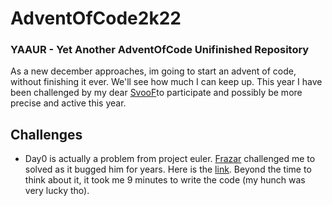 # AdventOfCode2k22

### YAAUR - Yet Another AdventOfCode Unifinished Repository

As a new december approaches, im going to start an advent of code, without finishing it ever.
We'll see how much I can keep up. This year I have been challenged by my dear [SvooF](https://github.com/SvevoF)to participate and possibly be more precise and active this year.

## Challenges
- Day0 is actually a problem from project euler. [Frazar]() challenged me to solved as it bugged him for years. Here is the [link](https://projecteuler.net/problem=67). Beyond the time to think about it, it took me 9 minutes to write the code (my hunch was very lucky tho).